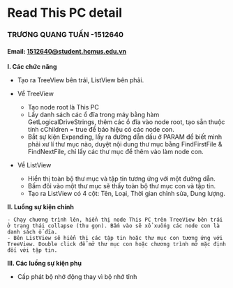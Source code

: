 ﻿# Read This PC detail
### TRƯƠNG QUANG TUẤN -1512640
#### Email: 1512640@student.hcmus.edu.vn
**I. Các chức năng**

  - Tạo ra TreeView bên trái, ListView bên phải.

  - Về TreeView 

    * Tạo node root là This PC
    * Lấy danh sách các ổ đĩa trong máy bằng hàm GetLogicalDriveStrings, thêm các ổ đĩa vào node root, tạo sẵn thuộc tính cChildren = true để báo hiệu có các node con. 
    * Bắt sự kiện Expanding, lấy ra đường dẫn dấu ở PARAM để biết mình phải xư lí thư mục nào, duyệt nội dung thư mục bằng FindFirstFile & FindNextFile, chỉ lấy các thư mục để thêm vào làm node con.

  - Về ListView 

    * Hiển thị toàn bộ thư mục và tập tin tương ứng với một đường dẫn.
    * Bấm đôi vào một thư mục sẽ thấy toàn bộ thư mục con và tập tin. 
    * Tạo ra ListView có 4 cột: Tên, Loại, Thời gian chỉnh sửa, Dung lượng. 

**II. Luồng sự kiện chính**

    - Chạy chương trình lên, hiển thị node This PC trên TreeView bên trái ở trạng thái collapse (thu gọn). Bấm vào sẽ xổ xuống các node con là danh sách ổ đĩa.
    - Bên ListView sẽ hiển thị các tập tin hoặc thư mục con tương ứng với TreeView. Double click để mở thư mục con hoặc chương trình mở mặc định đối với tập tin.

**III. Các luồng sự kiện phụ**

  - Cấp phát bộ nhớ động thay vì bộ nhớ tĩnh

